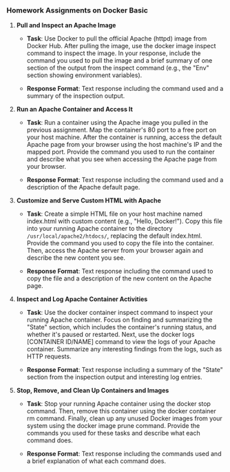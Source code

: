 
### Homework Assignments on Docker Basic

1. **Pull and Inspect an Apache Image**
    -  **Task**: Use Docker to pull the official Apache    (httpd) image from Docker Hub. After pulling the   image, use the docker image inspect command to    inspect the image. In your response, include the   command you used to pull the image and a brief    summary of one section of the output from the  inspect command (e.g., the "Env" section showing     environment variables).

    - **Response Format**: Text response including the    command used and a summary of the inspection   output.

2. **Run an Apache Container and Access It**
    - **Task**: Run a container using the Apache image you pulled in the previous assignment. Map the container's 80 port to a free port on your host machine. After the container is running, access the default Apache page from your browser using the host machine's IP and the mapped port. Provide the command you used to run the container and describe what you see when accessing the Apache page from your browser.

    - **Response Format**: Text response including the command used and a description of the Apache default page.

3. **Customize and Serve Custom HTML with Apache**
    - **Task**: Create a simple HTML file on your host machine named index.html with custom content (e.g., "Hello, Docker!"). Copy this file into your running Apache container to the directory `/usr/local/apache2/htdocs/`, replacing the default index.html. Provide the command you used to copy the file into the container. Then, access the Apache server from your browser again and describe the new content you see.

    - **Response Format**: Text response including the command used to copy the file and a description of the new content on the Apache page.

4. **Inspect and Log Apache Container Activities**
    - **Task**: Use the docker container inspect command to inspect your running Apache container. Focus on finding and summarizing the "State" section, which includes the container's running status, and whether it's paused or restarted. Next, use the docker logs [CONTAINER ID/NAME] command to view the logs of your Apache container. Summarize any interesting findings from the logs, such as HTTP requests.

    - **Response Format**: Text response including a summary of the "State" section from the inspection output and interesting log entries.

5. **Stop, Remove, and Clean Up Containers and Images**
    - **Task**: Stop your running Apache container using the docker stop command. Then, remove this container using the docker container rm command. Finally, clean up any unused Docker images from your system using the docker image prune command. Provide the commands you used for these tasks and describe what each command does.

    - **Response Format**: Text response including the commands used and a brief explanation of what each command does.